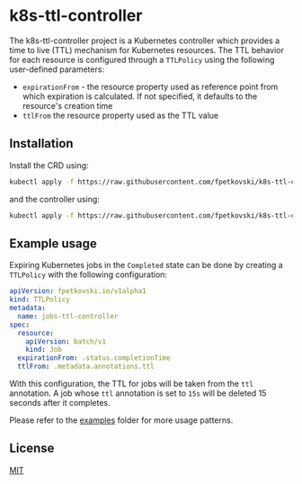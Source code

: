 # k8s-ttl-controller

The k8s-ttl-controller project is a Kubernetes controller which provides a time to live (TTL) mechanism for Kubernetes resources. The TTL behavior for each resource is configured through a `TTLPolicy` using the following user-defined parameters:
* `expirationFrom` - the resource property used as reference point from which expiration is calculated. If not specified, it defaults to the resource's creation time
* `ttlFrom` the resource property used as the TTL value

## Installation

Install the CRD using:
```bash
kubectl apply -f https://raw.githubusercontent.com/fpetkovski/k8s-ttl-controller/0.5.0/deploy/crds.yaml
```
and the controller using:
```bash
kubectl apply -f https://raw.githubusercontent.com/fpetkovski/k8s-ttl-controller/0.5.0/deploy/controller.yaml
```

## Example usage

Expiring Kubernetes jobs in the `Completed` state can be done by creating a `TTLPolicy` with the following configuration:
```yaml
apiVersion: fpetkovski.io/v1alpha1
kind: TTLPolicy
metadata:
  name: jobs-ttl-controller
spec:
  resource:
    apiVersion: batch/v1
    kind: Job
  expirationFrom: .status.completionTime 
  ttlFrom: .metadata.annotations.ttl
```

With this configuration, the TTL for jobs will be taken from the `ttl` annotation. A job whose `ttl` annotation is set to `15s` will be deleted 15 seconds after it completes.

Please refer to the [examples](https://github.com/fpetkovski/k8s-ttl-controller/tree/main/examples) folder for more usage patterns.

## License
[MIT](https://choosealicense.com/licenses/mit/)